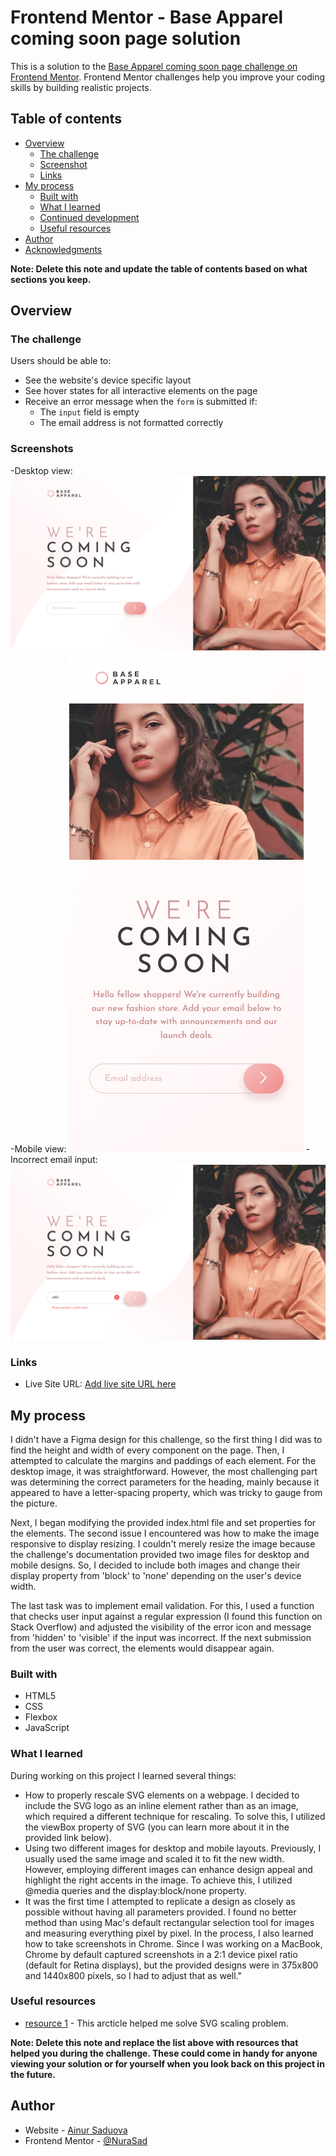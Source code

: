 # Frontend Mentor - Base Apparel coming soon page solution

This is a solution to the [Base Apparel coming soon page challenge on Frontend Mentor](https://www.frontendmentor.io/challenges/base-apparel-coming-soon-page-5d46b47f8db8a7063f9331a0). Frontend Mentor challenges help you improve your coding skills by building realistic projects.

## Table of contents

- [Overview](#overview)
  - [The challenge](#the-challenge)
  - [Screenshot](#screenshot)
  - [Links](#links)
- [My process](#my-process)
  - [Built with](#built-with)
  - [What I learned](#what-i-learned)
  - [Continued development](#continued-development)
  - [Useful resources](#useful-resources)
- [Author](#author)
- [Acknowledgments](#acknowledgments)

**Note: Delete this note and update the table of contents based on what sections you keep.**

## Overview

### The challenge

Users should be able to:

- See the website's device specific layout
- See hover states for all interactive elements on the page
- Receive an error message when the `form` is submitted if:
  - The `input` field is empty
  - The email address is not formatted correctly

### Screenshots

-Desktop view:
![Desktop layout](screenshot-desktop.png)
-Mobile view:
![Mobile layout](screenshot-mobile.png)
-Incorrect email input:
![Error message](screenshot-error.png)

### Links

- Live Site URL: [Add live site URL here](https://your-live-site-url.com)

## My process

I didn't have a Figma design for this challenge, so the first thing I did was to find the height and width of every component on the page. Then, I attempted to calculate the margins and paddings of each element. For the desktop image, it was straightforward. However, the most challenging part was determining the correct parameters for the heading, mainly because it appeared to have a letter-spacing property, which was tricky to gauge from the picture.

Next, I began modifying the provided index.html file and set properties for the elements. The second issue I encountered was how to make the image responsive to display resizing. I couldn't merely resize the image because the challenge's documentation provided two image files for desktop and mobile designs. So, I decided to include both images and change their display property from 'block' to 'none' depending on the user's device width.

The last task was to implement email validation. For this, I used a function that checks user input against a regular expression (I found this function on Stack Overflow) and adjusted the visibility of the error icon and message from 'hidden' to 'visible' if the input was incorrect. If the next submission from the user was correct, the elements would disappear again.

### Built with

- HTML5
- CSS
- Flexbox
- JavaScript

### What I learned

During working on this project I learned several things:

- How to properly rescale SVG elements on a webpage. I decided to include the SVG logo as an inline element rather than as an image, which required a different technique for rescaling. To solve this, I utilized the viewBox property of SVG (you can learn more about it in the provided link below).
- Using two different images for desktop and mobile layouts. Previously, I usually used the same image and scaled it to fit the new width. However, employing different images can enhance design appeal and highlight the right accents in the image. To achieve this, I utilized @media queries and the display:block/none property.
- It was the first time I attempted to replicate a design as closely as possible without having all parameters provided. I found no better method than using Mac's default rectangular selection tool for images and measuring everything pixel by pixel. In the process, I also learned how to take screenshots in Chrome. Since I was working on a MacBook, Chrome by default captured screenshots in a 2:1 device pixel ratio (default for Retina displays), but the provided designs were in 375x800 and 1440x800 pixels, so I had to adjust that as well."

### Useful resources

- [resource 1](https://css-tricks.com/scale-svg/) - This arcticle helped me solve SVG scaling problem.

**Note: Delete this note and replace the list above with resources that helped you during the challenge. These could come in handy for anyone viewing your solution or for yourself when you look back on this project in the future.**

## Author

- Website - [Ainur Saduova](https://www.ainursaduova.com/)
- Frontend Mentor - [@NuraSad](https://www.frontendmentor.io/profile/NuraSad)
